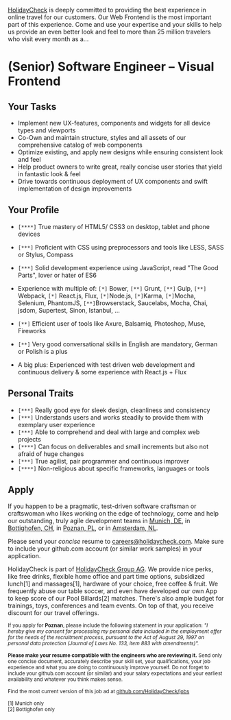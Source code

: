[HolidayCheck](http://www.holidaycheck.de/) is deeply committed to providing the best experience in online travel for our customers. Our Web Frontend is the most important part of this experience. Come and use your expertise and your skills to help us provide an even better look and feel to more than 25 million travelers who visit every month as a...

# (Senior) Software Engineer – Visual Frontend

## Your Tasks
- Implement new UX-features, components and widgets for all device types and viewports
- Co-Own and maintain structure, styles and all assets of our comprehensive catalog of web components
- Optimize existing, and apply new designs while ensuring consistent look and feel
- Help product owners to write great, really concise user stories that yield in fantastic look & feel
- Drive towards continuous deployment of UX components and swift implementation of design improvements

## Your Profile
- `[****]` True mastery of HTML5/ CSS3 on desktop, tablet and phone devices
- `[***]` Proficient with CSS using preprocessors and tools like LESS, SASS or Stylus, Compass
- `[***]` Solid development experience using JavaScript, read "The Good Parts", lover or hater of ES6
- Experience with multiple of: 
`[*]` Bower, 
`[**]` Grunt, 
`[**]` Gulp, 
`[**]` Webpack, 
`[*]` React.js, 
Flux, 
`[*]`Node.js, 
`[*]`Karma, 
`[*]`Mocha, 
Selenium, 
PhantomJS, `[**]`Browserstack, 
Saucelabs, 
Mocha, 
Chai, 
jsdom, 
Supertest, 
Sinon, 
Istanbul, ...

- `[**]` Efficient user of tools like Axure, Balsamiq, Photoshop, Muse, Fireworks
- `[**]` Very good conversational skills in English are mandatory, German or Polish is a plus
- A big plus: Experienced with test driven web development and continuous delivery & some experience with React.js + Flux

## Personal Traits
- `[***]` Really good eye for sleek design, cleanliness and consistency
- `[***]` Understands users and works steadily to provide them with exemplary user experience
- `[***]` Able to comprehend and deal with large and complex web projects
- `[****]` Can focus on deliverables and small increments but also not afraid of huge changes
- `[***]` True agilist, pair programmer and continuous improver
- `[****]` Non-religious about specific frameworks, languages or tools

## Apply

If you happen to be a pragmatic, test-driven software craftsman or craftswoman who likes working on the edge of technology, come and help our outstanding, truly agile development teams in [Munich, DE](https://goo.gl/maps/2KKGh), in [Bottighofen, CH](https://goo.gl/maps/X7bZ3), in [Poznan, PL](https://goo.gl/maps/AiHKJ), or in [Amsterdam, NL](https://goo.gl/maps/AJHpM3yYUzL2).

Please send your *concise* resume to [careers@holidaycheck.com](mailto:careers@holidaycheck.com). Make sure to include your github.com account (or similar work samples) in your application.

HolidayCheck is part of [HolidayCheck Group AG](https://www.holidaycheckgroup.com/). We provide nice perks, like free drinks, flexible home office and part time options, subsidized lunch[1] and massages[1], hardware of your choice, free coffee & fruit. We frequently abuse our table soccer, and even have developed our own App to keep score of our Pool Billards[2] matches. There's also ample budget for trainings, toys, conferences and team events. On top of that, you receive discount for our travel offerings.

<sub>If you apply for **Poznan**, please include the following statement in your application: *"I hereby give my consent for processing my personal data included in the employment offer for the needs of the recruitment process, pursuant to the Act of August 29, 1997 on personal data protection (Journal of Laws No. 133, item 883 with amendments)".*</sub>


<sub>**Please make your resume compatible with the engineers who are reviewing it.** Send only one concise document, accurately describe your skill set, your qualifications, your job experience and what you are doing to continuously improve yourself. Do not forget to include your github.com account (or similar) and your salary expectations and your earliest availability and whatever you think makes sense.</sub>


<sub>Find the most current version of this job ad at [github.com/HolidayCheck/jobs](github.com/HolidayCheck/jobs)</sub>

<sub>
[1] Munich only<br/>
[2] Bottighofen only
</sub>
